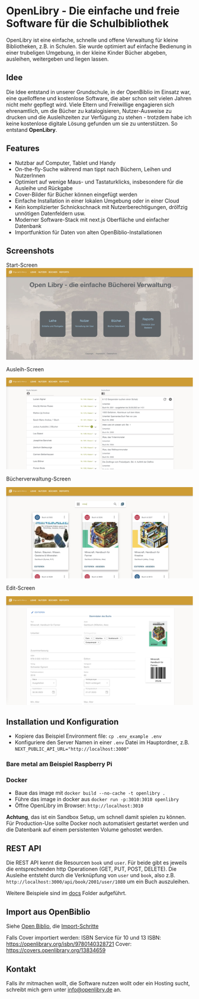 # OpenLibry - Die einfache und freie Software für die Schulbibliothek

OpenLibry ist eine einfache, schnelle und offene Verwaltung für kleine Bibliotheken, z.B. in Schulen. Sie wurde optimiert auf einfache Bedienung in einer trubeligen Umgebung, in der kleine Kinder Bücher abgeben, ausleihen, weitergeben und liegen lassen.

## Idee
Die Idee entstand in unserer Grundschule, in der OpenBiblio im Einsatz war, eine quelloffene und kostenlose Software, die aber schon seit vielen Jahren nicht mehr gepflegt wird. Viele Eltern und Freiwillige engagieren sich ehrenamtlich, um die Bücher zu katalogisieren, Nutzer-Ausweise zu drucken und die Ausleihzeiten zur Verfügung zu stehen - trotzdem habe ich keine kostenlose digitale Lösung gefunden um sie zu unterstützen. So entstand **OpenLibry**.

## Features

- Nutzbar auf Computer, Tablet und Handy
- On-the-fly-Suche während man tippt nach Büchern, Leihen und NutzerInnen
- Optimiert auf wenige Maus- und Tastaturklicks, insbesondere für die Ausleihe und Rückgabe
- Cover-Bilder für Bücher können eingefügt werden
- Einfache Installation in einer lokalen Umgebung oder in einer Cloud
- Kein komplizierter Schnickschnack mit Nutzerberechtigungen, drölfzig unnötigen Datenfeldern usw.
- Moderner Software-Stack mit next.js Oberfläche und einfacher Datenbank
- Importfunktion für Daten von alten OpenBiblio-Installationen

## Screenshots

Start-Screen
![Überblick Screenshot](./doc/titel1.jpg)

Ausleih-Screen

![Leihe Screenshot](./doc/screen1.jpg)

Bücherverwaltung-Screen

![Bücher Liste Screenshot](./doc/buch1.jpg)

Edit-Screen

![Bücher Edit Screenshot](./doc/buchedit1.jpg)


## Installation und Konfiguration

- Kopiere das Beispiel Environment file: `cp .env_example .env`
- Konfiguriere den Server Namen in einer `.env` Datei im Hauptordner, z.B. `NEXT_PUBLIC_API_URL="http://localhost:3000"
`

### Bare metal am Beispiel Raspberry Pi

### Docker

- Baue das image mit `docker build --no-cache -t openlibry .`
- Führe das image in docker aus `docker run -p:3010:3010 openlibry`
- Öffne OpenLibry im Browser: `http://localhost:3010`

**Achtung**, das ist ein Sandbox Setup, um schnell damit spielen zu können. Für Production-Use sollte Docker noch automatisiert gestartet werden und die Datenbank auf einem persistenten Volume gehostet werden.


## REST API

Die REST API kennt die Resourcen `book` und `user`. Für beide gibt es jeweils die entsprechenden http Operationen (GET, PUT, POST, DELETE). Die Ausleihe entsteht durch die Verknüpfung von `user` und `book`, also z.B. `http://localhost:3000/api/book/2001/user/1080` um ein Buch auszuleihen.

Weitere Beispiele sind im [docs](./doc/sampleAPIRequests/) Folder aufgeführt.


## Import aus OpenBiblio

Siehe [Open Biblio](https://openbiblio.de/), die [Import-Schritte](./doc/OpenBiblioImport.md)

Falls Cover importiert werden:
ISBN Service für 10 und 13 ISBN: 
https://openlibrary.org/isbn/9780140328721
Cover: 
https://covers.openlibrary.org/13834659

## Kontakt

Falls ihr mitmachen wollt, die Software nutzen wollt oder ein Hosting sucht, schreibt mich gern unter [info@openlibry.de](info@openlibry.de) an.
